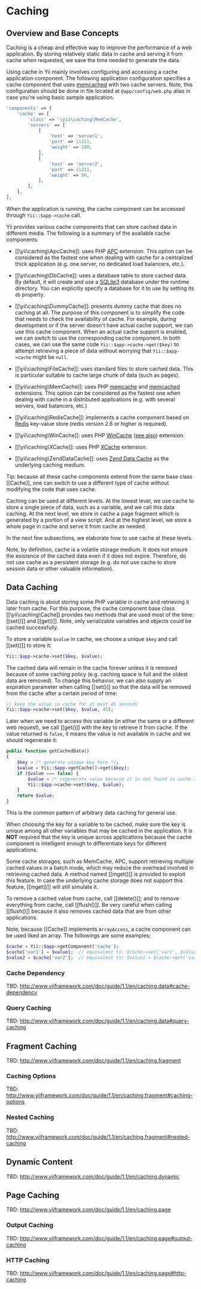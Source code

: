 Caching
=======

Overview and Base Concepts
--------------------------

Caching is a cheap and effective way to improve the performance of a web application. By storing relatively
static data in cache and serving it from cache when requested, we save the time needed to generate the data.

Using cache in Yii mainly involves configuring and accessing a cache application component. The following
application configuration specifies a cache component that uses [memcached](http://memcached.org/) with
two cache servers. Note, this configuration should be done in file located at `@app/config/web.php` alias
in case you're using basic sample application.

```php
'components' => [
	'cache' => [
		'class' => '\yii\caching\MemCache',
		'servers' => [
			[
				'host' => 'server1',
				'port' => 11211,
				'weight' => 100,
			],
			[
				'host' => 'server2',
				'port' => 11211,
				'weight' => 50,
			],
		],
	],
],
```

When the application is running, the cache component can be accessed through `Yii::$app->cache` call.

Yii provides various cache components that can store cached data in different media. The following
is a summary of the available cache components:

* [[\yii\caching\ApcCache]]: uses PHP [APC](http://php.net/manual/en/book.apc.php) extension. This option can be
  considered as the fastest one when dealing with cache for a centralized thick application (e.g. one
  server, no dedicated load balancers, etc.).

* [[\yii\caching\DbCache]]: uses a database table to store cached data. By default, it will create and use a
  [SQLite3](http://sqlite.org/) database under the runtime directory. You can explicitly specify a database for
  it to use by setting its `db` property.

* [[\yii\caching\DummyCache]]: presents dummy cache that does no caching at all. The purpose of this component
  is to simplify the code that needs to check the availability of cache. For example, during development or if
  the server doesn't have actual cache support, we can use this cache component. When an actual cache support
  is enabled, we can switch to use the corresponding cache component. In both cases, we can use the same
  code `Yii::$app->cache->get($key)` to attempt retrieving a piece of data without worrying that
  `Yii::$app->cache` might be `null`.

* [[\yii\caching\FileCache]]: uses standard files to store cached data. This is particular suitable
  to cache large chunk of data (such as pages).

* [[\yii\caching\MemCache]]: uses PHP [memcache](http://php.net/manual/en/book.memcache.php)
  and [memcached](http://php.net/manual/en/book.memcached.php) extensions. This option can be considered as
  the fastest one when dealing with cache in a distributed applications (e.g. with several servers, load
  balancers, etc.)

* [[\yii\caching\RedisCache]]: implements a cache component based on [Redis](http://redis.io/) key-value store
  (redis version 2.6 or higher is required).

* [[\yii\caching\WinCache]]: uses PHP [WinCache](http://iis.net/downloads/microsoft/wincache-extension)
  ([see also](http://php.net/manual/en/book.wincache.php)) extension.

* [[\yii\caching\XCache]]: uses PHP [XCache](http://xcache.lighttpd.net/) extension.

* [[\yii\caching\ZendDataCache]]: uses
  [Zend Data Cache](http://files.zend.com/help/Zend-Server-6/zend-server.htm#data_cache_component.htm)
  as the underlying caching medium.

Tip: because all these cache components extend from the same base class [[Cache]], one can switch to use
a different type of cache without modifying the code that uses cache.

Caching can be used at different levels. At the lowest level, we use cache to store a single piece of data,
such as a variable, and we call this data caching. At the next level, we store in cache a page fragment which
is generated by a portion of a view script. And at the highest level, we store a whole page in cache and serve
it from cache as needed.

In the next few subsections, we elaborate how to use cache at these levels.

Note, by definition, cache is a volatile storage medium. It does not ensure the existence of the cached
data even if it does not expire. Therefore, do not use cache as a persistent storage (e.g. do not use cache
to store session data or other valuable information).

Data Caching
------------

Data caching is about storing some PHP variable in cache and retrieving it later from cache. For this purpose,
the cache component base class [[\yii\caching\Cache]] provides two methods that are used most of the time:
[[set()]] and [[get()]]. Note, only serializable variables and objects could be cached successfully.

To store a variable `$value` in cache, we choose a unique `$key` and call [[set()]] to store it:

```php
Yii::$app->cache->set($key, $value);
```

The cached data will remain in the cache forever unless it is removed because of some caching policy
(e.g. caching space is full and the oldest data are removed). To change this behavior, we can also supply
an expiration parameter when calling [[set()]] so that the data will be removed from the cache after
a certain period of time:

```php
// keep the value in cache for at most 45 seconds
Yii::$app->cache->set($key, $value, 45);
```

Later when we need to access this variable (in either the same or a different web request), we call [[get()]]
with the key to retrieve it from cache. If the value returned is `false`, it means the value is not available
in cache and we should regenerate it:

```php
public function getCachedData()
{
	$key = /* generate unique key here */;
	$value = Yii::$app->getCache()->get($key);
	if ($value === false) {
		$value = /* regenerate value because it is not found in cache and then save it in cache for later use */;
		Yii::$app->cache->set($key, $value);
	}
	return $value;
}
```

This is the common pattern of arbitrary data caching for general use.

When choosing the key for a variable to be cached, make sure the key is unique among all other variables that
may be cached in the application. It is **NOT** required that the key is unique across applications because
the cache component is intelligent enough to differentiate keys for different applications.

Some cache storages, such as MemCache, APC, support retrieving multiple cached values in a batch mode,
which may reduce the overhead involved in retrieving cached data. A method named [[mget()]] is provided
to exploit this feature. In case the underlying cache storage does not support this feature,
[[mget()]] will still simulate it.

To remove a cached value from cache, call [[delete()]]; and to remove everything from cache, call [[flush()]].
Be very careful when calling [[flush()]] because it also removes cached data that are from other applications.

Note, because [[Cache]] implements `ArrayAccess`, a cache component can be used liked an array. The followings
are some examples:

```php
$cache = Yii::$app->getComponent('cache');
$cache['var1'] = $value1;  // equivalent to: $cache->set('var1', $value1);
$value2 = $cache['var2'];  // equivalent to: $value2 = $cache->get('var2');
```

### Cache Dependency

TBD: http://www.yiiframework.com/doc/guide/1.1/en/caching.data#cache-dependency

### Query Caching

TBD: http://www.yiiframework.com/doc/guide/1.1/en/caching.data#query-caching

Fragment Caching
----------------

TBD: http://www.yiiframework.com/doc/guide/1.1/en/caching.fragment

### Caching Options

TBD: http://www.yiiframework.com/doc/guide/1.1/en/caching.fragment#caching-options

### Nested Caching

TBD: http://www.yiiframework.com/doc/guide/1.1/en/caching.fragment#nested-caching

Dynamic Content
---------------

TBD: http://www.yiiframework.com/doc/guide/1.1/en/caching.dynamic

Page Caching
------------

TBD: http://www.yiiframework.com/doc/guide/1.1/en/caching.page

### Output Caching

TBD: http://www.yiiframework.com/doc/guide/1.1/en/caching.page#output-caching

### HTTP Caching

TBD: http://www.yiiframework.com/doc/guide/1.1/en/caching.page#http-caching
